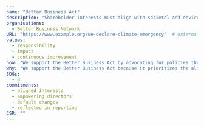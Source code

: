 ```yaml
---
name: "Better Business Act"
description: "Shareholder interests must align with societal and environmental concerns, empowering directors to prioritize all stakeholders. This principle applies to all businesses, requiring reporting on the balance of people, planet, and profit."
organisations: 
  - Better Business Network
URL: "https://www.example.org/we-declare-climate-emergency"  # external or internal URL to pledge site or info
values: 
  - responsibility
  - impact
  - continuous improvement
how: "We support the Better Business Act by advocating for policies that ensure businesses prioritize social and environmental responsibilities alongside shareholder interests. We provide resources and guidance for companies to implement these changes effectively, helping them to align their operations with the core values of sustainability and stakeholder engagement. Additionally, we promote transparency through reporting standards that reflect the balance between people, planet, and profit."
why: "We support the Better Business Act because it prioritizes the alignment of shareholder interests with societal and environmental concerns. By empowering directors to consider the welfare of all stakeholders, the act promotes sustainable business practices that benefit not only shareholders but also the community and the planet. This holistic approach encourages businesses to operate responsibly, fostering a culture of accountability and transparency that can lead to long-term success and positive impact."
SDGs: 
  - 8
commitments:
  - aligned interests
  - empowering directors
  - default changes
  - reflected in reporting
CSR: ""
---
```



